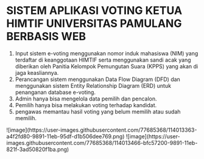 # SISTEM APLIKASI VOTING KETUA HIMTIF UNIVERSITAS PAMULANG BERBASIS WEB
<P>
<ol>
  <li>Input sistem e-voting menggunakan nomor induk mahasiswa (NIM) yang terdaftar di keanggotaan HIMTIF serta menggunakan sandi acak yang diberikan oleh Panitia Kelompok Pemungutan Suara (KPPS) yang akan di jaga keasliannya.</li>
  <li>Perancangan sistem menggunakan Data Flow Diagram (DFD) dan menggunakan sistem Entity Relationship Diagram (ERD) untuk penanganan database e-voting.</li>
  <li>Admin hanya bisa mengelola data pemilih dan pencalon.</li>
  <li>Pemilih hanya bisa melakukan voting terhadap kandidat.</li>
  <li>pengawas memantau hasil voting yang belum memilih atau sudah memilih.</li>
</ol>  
</P>
<p>
![image](https://user-images.githubusercontent.com/77685368/114013363-a4f2fd80-9891-11eb-95df-d1b506dee769.png)
![image](https://user-images.githubusercontent.com/77685368/114013466-bfc57200-9891-11eb-821f-3ad50820f1ba.png)
  
</p>
